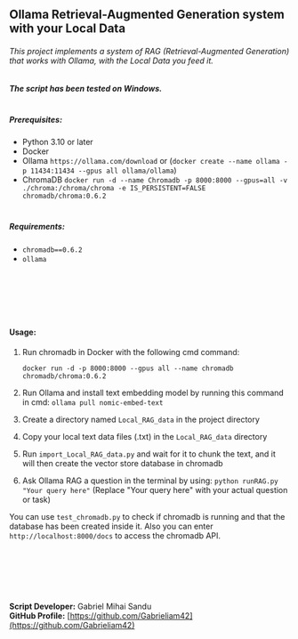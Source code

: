 ## Ollama Retrieval-Augmented Generation system with your Local Data

###### This project implements a system of RAG (Retrieval-Augmented Generation) that works with Ollama, with the Local Data you feed it.

##### The script has been tested on Windows.
#

##### Prerequisites:

- Python 3.10 or later
- Docker
- Ollama `https://ollama.com/download` or (`docker create --name ollama -p 11434:11434 --gpus all ollama/ollama`)
- ChromaDB `docker run -d --name Chromadb -p 8000:8000 --gpus=all -v ./chroma:/chroma/chroma -e IS_PERSISTENT=FALSE chromadb/chroma:0.6.2`
#

##### Requirements:

- `chromadb==0.6.2`
- `ollama`











<br><br>





<br><br>











#### Usage:

1. Run chromadb in Docker with the following cmd command:

   `docker run -d -p 8000:8000 --gpus all --name chromadb chromadb/chroma:0.6.2`

2. Run Ollama and install text embedding model by running this command in cmd: `ollama pull nomic-embed-text`

3. Create a directory named `Local_RAG_data` in the project directory

4. Copy your local text data files (.txt) in the `Local_RAG_data` directory

5. Run `import_Local_RAG_data.py` and wait for it to chunk the text, and it will then create the vector store database in chromadb

6. Ask Ollama RAG a question in the terminal by using: `python runRAG.py "Your query here"` (Replace "Your query here" with your actual question or task)

You can use `test_chromadb.py` to check if chromadb is running and that the database has been created inside it.
Also you can enter `http://localhost:8000/docs` to access the chromadb API.


<br><br>





<br><br>


**Script Developer:** Gabriel Mihai Sandu  
**GitHub Profile:** [https://github.com/Gabrieliam42](https://github.com/Gabrieliam42)
